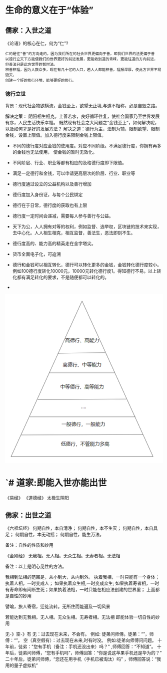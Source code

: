 # 生命的意义在于“体验”

## 儒家：入世之道

《论语》的核心在仁，何为“仁”?  

```
仁的是往"善"的方向走的，因为我们所在的社会世界更偏向于善，即我们世界的法更偏于善
以德行立天下方能使我们的世界更好的前进发展，更能收到道的青睐，更能往道的方向前进，
但善法只是此方世界的暂时法。
积善积福，因为人数众多，现在有几十亿的人口，若人人都能积善，福报深厚，使此方世界不易毁灭，
创建一个好的修行环境，能够更好的修行。
```

### 德行立世

背景：现代社会物欲横流，金钱至上，欲望无止境,与道不相称，必是自毁之路。

解决之策：
阴阳相生相克。上善若水，良好循环往复，使社会国家乃至世界发展有序，人民生活快乐幸福。
既然现有社会之大问题之“金钱至上”，如何解决呢，以及如何才是好的发展方法？
解决之道：德行为主，法制为辅，限制欲望、限制金钱，设置上限值。加入德行度来限制金钱上限值。

- 不同的德行度对应金钱的使用度。对应不同阶级。不满足德行度，你拥有再多的金钱也无法使用，
  使金钱的暂时无效化。

- 不同阶层、行业、职业等都有相应的及格德行度即下限值。

- 满足一定德行和金钱，可以申请更高层次的阶层、行业、职业等

- 德行度通过设立的公益机构以及善行增加

- 德行度加入身份证，与每个公民绑定

- 德行在于日常，德行度的获取也有上限

- 德行度一定时间会递减，需要每人参与善行与公益。

- 天下为公，人人拥有对等的权利，例如监督、选举权，区块链的技术来实现，去中心化。人人相生相克，相互监督，善法生，恶法即刻不生。

- 德行度高的、能力高的精英走在金字塔尖。

- 货币全面电子化，可追溯

- 德行和金钱可以相互转化，德行可以转化更多的金钱，金钱转化德行度较小。例如100德行度转化10000元，10000元转化德行度1。得知德行不易。以上转化都有满足转化的要求，不是随便都可以转化的。

- 
  
  ![阶级塔.png](\img\阶级塔.png)

# `# 道家:即能入世亦能出世

《易经》
 《道德经》
太极生阴阳

## 佛家：出世之道

《六祖坛经》
何期自性，本自清净；
何期自性，本不生灭；
何期自性，本自具足；
何期自性，本无动摇；
何期自性，能生万法。

备注：自性的性质和妙用

《金刚经》
无我相。无人相。无众生相。无寿者相。无法相

备注：以上是明心见性的方法。

我相到法相的范围是，从小到大，从内到外。
执着我相，一时只能有一个身体；
执着人相，一时变成人；
如果执着众生相,一时变成众生;
如果执着寿者相，一时有寿命即有间断生死；如果执着法相，一时只能在相应法创建的世界里；
上面都是自性的妙用

譬喻，旅人寄宿，迁徙流转。无所住而能遍及一切风景

若能达到无我相。无人相。无众生相。无寿者相。无法相
即能体验一切自性的妙用

无-》空-》有
无：过去现在未来，不会有。
例如: 徒弟问师傅。徒弟：“”，师傅：“”。
空（真空假有）：过去现在未来,时有时没。
例如:徒弟向师傅问问题。
十年前，徒弟："您有手机（备注：手机还没出来）吗？" ,师傅回答：“不知道”。
十年后，徒弟问师傅，“您有手机吗”，师傅回答：“你是说这苹果手机还是华为的？”
二十年后，徒弟问师傅，“您还在用手机（手机已被淘汰）吗” ，师傅回答说：“我用的量子虚拟机”
